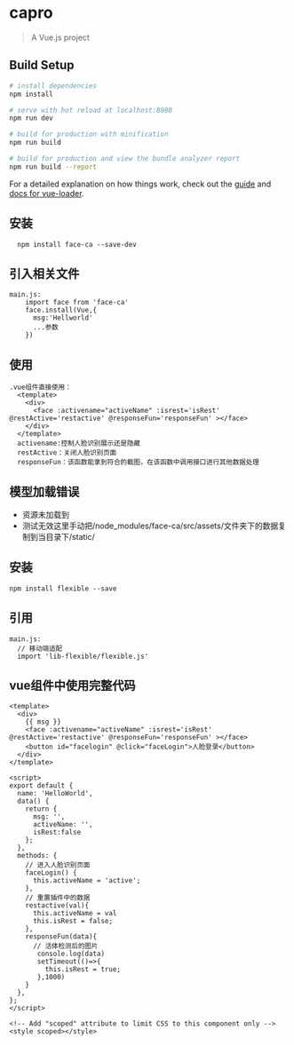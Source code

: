 # capro

> A Vue.js project

## Build Setup

``` bash
# install dependencies
npm install

# serve with hot reload at localhost:8080
npm run dev

# build for production with minification
npm run build

# build for production and view the bundle analyzer report
npm run build --report
```

For a detailed explanation on how things work, check out the [guide](http://vuejs-templates.github.io/webpack/) and [docs for vue-loader](http://vuejs.github.io/vue-loader).
<!-- 人脸识别 -->
## 安装
  ```
    npm install face-ca --save-dev
  ```
## 引入相关文件
  ```
  main.js:
      import face from 'face-ca'
      face.install(Vue,{
        msg:'Hellworld'
        ...参数
      })
  ```
## 使用
  ```
  .vue组件直接使用：
    <template>
      <div>
        <face :activename="activeName" :isrest='isRest' @restActive='restactive' @responseFun='responseFun' ></face>
      </div>
    </template>
    activename:控制人脸识别展示还是隐藏
    restActive：关闭人脸识别页面
    responseFun：该函数能拿到符合的截图，在该函数中调用接口进行其他数据处理
  ```
## 模型加载错误
   - 资源未加载到
   - 测试无效这里手动把/node_modules/face-ca/src/assets/文件夹下的数据复制到当目录下/static/

<!-- flexible -->
## 安装
```
npm install flexible --save
```
## 引用
  ```
  main.js:
    // 移动端适配
    import 'lib-flexible/flexible.js'
  ```
## vue组件中使用完整代码
```
<template>
  <div>
    {{ msg }}
    <face :activename="activeName" :isrest='isRest' @restActive='restactive' @responseFun='responseFun' ></face>
    <button id="facelogin" @click="faceLogin">人脸登录</button>
  </div>
</template>

<script>
export default {
  name: 'HelloWorld',
  data() {
    return {
      msg: '',
      activeName: '',
      isRest:false
    };
  },
  methods: {
    // 进入人脸识别页面
    faceLogin() {
      this.activeName = 'active';
    },
    // 重置插件中的数据
    restactive(val){
      this.activeName = val
      this.isRest = false;
    },
    responseFun(data){
      // 活体检测后的图片
       console.log(data)
       setTimeout(()=>{
         this.isRest = true;
       },1000)
    }
  },
};
</script>

<!-- Add "scoped" attribute to limit CSS to this component only -->
<style scoped></style>

```